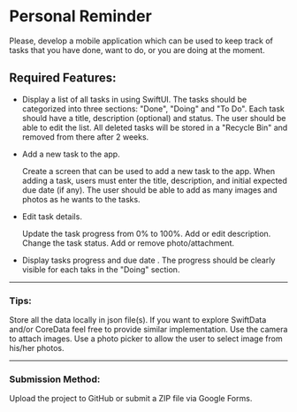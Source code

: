 Personal Reminder
===========================

Please, develop a mobile application which can be used to keep track of tasks
that you have done, want to do, or you are doing at the moment.

Required Features:
----------------------

* Display a list of all tasks in using SwiftUI.
    The tasks should be categorized into three sections: "Done", "Doing" and "To Do".
    Each task should have a title, description (optional) and status.
    The user should be able to edit the list.
    All deleted tasks will be stored in a "Recycle Bin" and removed from there after 2 weeks.

* Add a new task to the app.
    
    Create a screen that can be used to add a new task to the app.
    When adding a task, users must enter the title, description, and initial expected due date (if any).
    The user should be able to add as many images and photos as he wants to the tasks.

* Edit task details.
        
    Update the task progress from 0% to 100%.
    Add or edit description.
    Change the task status.
    Add or remove photo/attachment.

    
* Display tasks progress and due date .
    The progress should be clearly visible for each taks in the "Doing" section.

* * *

### **Tips:**

Store all the data locally in json file(s).
If you want to explore SwiftData and/or CoreData feel free to provide similar implementation.
Use the camera to attach images.
Use a photo picker to allow the user to select image from his/her photos.

* * *

### **Submission Method:**

Upload the project to GitHub or submit a ZIP file via Google Forms.